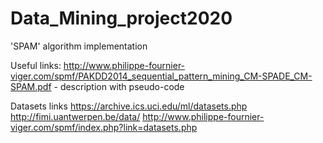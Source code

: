 # Data_Mining_project2020
'SPAM' algorithm implementation


Useful links:
http://www.philippe-fournier-viger.com/spmf/PAKDD2014_sequential_pattern_mining_CM-SPADE_CM-SPAM.pdf - description with pseudo-code

Datasets links
https://archive.ics.uci.edu/ml/datasets.php
http://fimi.uantwerpen.be/data/
http://www.philippe-fournier-viger.com/spmf/index.php?link=datasets.php
